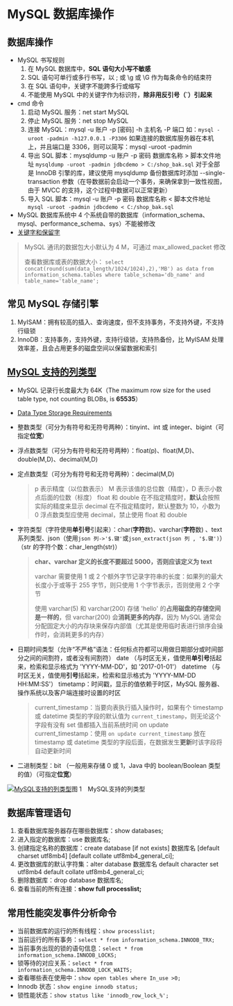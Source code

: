 # MySQL 数据库操作

## 数据库操作

- MySQL 书写规则
  1. 在 MySQL 数据库中，**SQL 语句大小写不敏感**
  2. SQL 语句可单行或多行书写，以 ; 或 \g 或 \G 作为每条命令的结束符
  3. 在 SQL 语句中，关键字不能跨多行或缩写
  4. 不能使用 MySQL 中的关键字作为标识符，**除非用反引号（`）引起来**
- cmd 命令
  1. 启动 MySQL 服务：net start MySQL
  2. 停止 MySQL 服务：net stop MySQL
  3. 连接 MySQL：mysql -u 账户 -p [密码] -h 主机名 -P 端口
     如：`mysql -uroot -padmin -h127.0.0.1 -P3306`
     如果连接的数据库服务器在本机上，并且端口是 3306，则可以简写：mysql -uroot -padmin
  4. 导出 SQL 脚本：mysqldump -u 账户 -p 密码 数据库名称 > 脚本文件地址
     `mysqldump -uroot -padmin jdbcdemo > C:/shop_bak.sql`
     对于全部是 InnoDB 引擎的库，建议使用 mysqldump 备份数据库时添加 --single-transaction 参数（在导数据前会启动一个事务，来确保拿到一致性视图，由于 MVCC 的支持，这个过程中数据可以正常更新）
  5. 导入 SQL 脚本：mysql -u 账户 -p 密码 数据库名称 < 脚本文件地址
     `mysql -uroot -padmin jdbcdemo < C:/shop_bak.sql`
- MySQL 数据库系统中 4 个系统自带的数据库（information_schema、mysql、performance_schema、sys）不能被修改
- [关键字和保留字](https://dev.mysql.com/doc/refman/5.7/en/keywords.html)

> MySQL 通讯的数据包大小默认为 4 M，可通过 max_allowed_packet 修改
>
> 查看数据库或表的数据大小：
> `select concat(round(sum(data_length/1024/1024),2),'MB') as data from information_schema.tables where table_schema='db_name' and table_name='table_name';`

## 常见 MySQL 存储引擎

1. MyISAM：拥有较高的插入、查询速度，但不支持事务，不支持外键，不支持行级锁
2. InnoDB：支持事务，支持外键，支持行级锁，支持热备份，比 MyISAM 处理效率差，且会占用更多的磁盘空间以保留数据和索引

## [MySQL 支持的列类型](https://dev.mysql.com/doc/refman/5.7/en/data-types.html)

- MySQL 记录行长度最大为 64K（The maximum row size for the used table type, not counting BLOBs, is **65535**）

- [Data Type Storage Requirements](https://dev.mysql.com/doc/refman/5.7/en/storage-requirements.html)

- 整数类型（可分为有符号和无符号两种）：tinyint、int 或 integer、bigint（可指定**位宽**）

- 浮点数类型（可分为有符号和无符号两种）：float(p)、float(M,D)、double(M,D)、decimal(M,D)

- 定点数类型（可分为有符号和无符号两种）：decimal(M,D)

  > p 表示精度（以位数表示）
  > M 表示该值的总位数（精度），D 表示小数点后面的位数（标度）
  > float 和 double 在不指定精度时，**默认**会按照实际的精度来显示
  > decimal 在不指定精度时，默认整数为 10，小数为 0
  > 浮点数类型应使用 decimal，禁止使用 float 和 double

- 字符类型（字符使用**单引号**引起来）：char(**字符**数)、varchar(**字符**数) 、text 系列类型、json（使用`json 列->'$.键'`或`json_extract(json 列 , '$.键')`）（str 的字符个数：char_length(str)）

  > **char、varchar 定义的长度不要超过 5000，否则应该定义为 text**
  >
  > varchar 需要使用 1 或 2 个额外字节记录字符串的长度：如果列的最大长度小于或等于 255 字节，则只使用 1 个字节表示，否则使用 2 个字节
  >
  > 使用 varchar(5) 和 varchar(200) 存储 'hello' 的**占用磁盘的存储空间是一样的**，但 varchar(200) 会**消耗更多的内存**，因为 MySQL 通常会分配固定大小的内存块来保存内部值（尤其是使用临时表进行排序会操作时，会消耗更多的内存）

- 日期时间类型（允许“不严格”语法：任何标点符都可以用做日期部分或时间部分之间的间割符，或者没有间割符）
  date （与时区无关，值使用**单引号**括起来，检索和显示格式为 'YYYY-MM-DD'，如 '2017-01-01'）
  datetime （与时区无关，值使用**引号**括起来，检索和显示格式为 'YYYY-MM-DD HH:MM:SS'）
  timetamp：时间戳，显示的值依赖于时区，MySQL 服务器、操作系统以及客户端连接时设置的时区

  > current_timestamp：当要向表执行插入操作时，如果有个 timestamp 或 datetime 类型的字段的默认值为 `current_timestamp`，则无论这个字段有没有 set 值都插入当前系统时间
  > on update current_timestamp：使用 `on update current_timestamp` 放在 timestamp 或 datetime 类型的字段后面，在数据发生**更新**时该字段将自动更新时间

- 二进制类型：bit （一般用来存储 0 或 1，Java 中的 boolean/Boolean 类型的值）（可指定**位宽**）

[![MySQL支持的列类型](https://zeroone-bucket.oss-cn-beijing.aliyuncs.com/blog/20210423155950.jpeg)](https://zeroone-bucket.oss-cn-beijing.aliyuncs.com/blog/20210423155950.jpeg)图 1 MySQL支持的列类型

## 数据库管理语句

1. 查看数据库服务器存在哪些数据库：show databases;
2. 进入指定的数据库：use 数据库名;
3. 创建指定名称的数据库：create database [if not exists] 数据库名 [default charset utf8mb4] [default collate utf8mb4_general_ci];
4. 更改数据库的默认字符集：alter database 数据库名 default character set utf8mb4 default collate utf8mb4_general_ci;
5. 删除数据库：drop database 数据库名;
6. 查看当前的所有连接：**show full processlist;**

## 常用性能突发事件分析命令

- 当前数据库的运行的所有线程：`show processlist;`
- 当前运行的所有事务：`select * from information_schema.INNODB_TRX;`
- 当前事务出现的锁的语句信息：`select * from information_schema.INNODB_LOCKS;`
- 锁等待的对应关系：`select * from information_schema.INNODB_LOCK_WAITS;`
- 查看哪些表在使用中：`show open tables where In_use >0;`
- Innodb 状态：`show engine innodb status;`
- 锁性能状态：`show status like 'innodb_row_lock_%';`